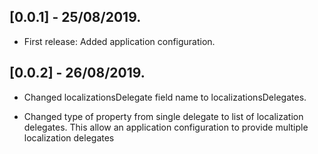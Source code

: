 ## [0.0.1] - 25/08/2019.

* First release: Added application configuration.

## [0.0.2] - 26/08/2019.

* Changed localizationsDelegate field name to localizationsDelegates.

* Changed type of property from single delegate to list of localization delegates.
This allow an application configuration to provide multiple localization delegates

